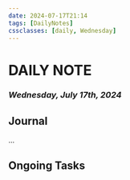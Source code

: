 ```yaml
---
date: 2024-07-17T21:14
tags: [DailyNotes]
cssclasses: [daily, Wednesday]
---
```

# DAILY NOTE
### *Wednesday, July 17th, 2024*

## Journal
...

## Ongoing Tasks
